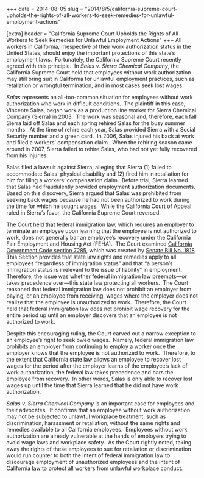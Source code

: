+++
date = 2014-08-05
slug = "2014/8/5/california-supreme-court-upholds-the-rights-of-all-workers-to-seek-remedies-for-unlawful-employment-actions"

[extra]
header = "California Supreme Court Upholds the Rights of All Workers to Seek Remedies for Unlawful Employment Actions"
+++
All workers in California, irrespective of their work authorization status in the United States, should enjoy the important protections of this state’s employment laws.  Fortunately, the California Supreme Court recently agreed with this principle.  In _Salas v. Sierra Chemical Company_, the California Supreme Court held that employees without work authorization may still bring suit in California for unlawful employment practices, such as retaliation or wrongful termination, and in most cases seek lost wages. 

_Salas_ represents an all-too-common situation for employees without work authorization who work in difficult conditions.  The plaintiff in this case, Vincente Salas, began work as a production line worker for Sierra Chemical Company (Sierra) in 2003.  The work was seasonal and, therefore, each fall Sierra laid off Salas and each spring rehired Salas for the busy summer months.  At the time of rehire each year, Salas provided Sierra with a Social Security number and a green card.  In 2006, Salas injured his back at work and filed a workers’ compensation claim.  When the rehiring season came around in 2007, Sierra failed to rehire Salas, who had not yet fully recovered from his injuries.

Salas filed a lawsuit against Sierra, alleging that Sierra (1) failed to accommodate Salas’ physical disability and (2) fired him in retaliation for him for filing a workers’ compensation claim.  Before trial, Sierra learned that Salas had fraudulently provided employment authorization documents.  Based on this discovery, Sierra argued that Salas was prohibited from seeking back wages because he had not been authorized to work during the time for which he sought wages.  While the California Court of Appeal ruled in Sierra’s favor, the California Supreme Court reversed.

The Court held that federal immigration law, which requires an employer to terminate an employee upon learning that the employee is not authorized to work, does not generally bar an employee’s recovery under the California Fair Employment and Housing Act (FEHA).  The Court examined [California Government Code section 7285](http://leginfo.legislature.ca.gov/faces/codes_displayText.xhtml?lawCode=GOV&division=7.&title=1.&part=&chapter=17.3.&article=), which was created by [Senate Bill No. 1818](http://leginfo.legislature.ca.gov/faces/billNavClient.xhtml?bill_id=200120020SB1818&search_keywords=).  This Section provides that state law rights and remedies apply to all employees “regardless of immigration status” and that “a person’s immigration status is irrelevant to the issue of liability” in employment.  Therefore, the issue was whether federal immigration law preempts—or takes precedence over—this state law protecting all workers.  The Court reasoned that federal immigration law does not prohibit an employer from paying, or an employee from receiving, wages where the employer does not realize that the employee is unauthorized to work.  Therefore, the Court held that federal immigration law does not prohibit wage recovery for the entire period up until an employer discovers that an employee is not authorized to work.

Despite this encouraging ruling, the Court carved out a narrow exception to an employee’s right to seek owed wages.  Namely, federal immigration law prohibits an employer from continuing to employ a worker once the employer knows that the employee is not authorized to work.  Therefore, to the extent that California state law allows an employee to recover lost wages for the period after the employer learns of the employee’s lack of work authorization, the federal law takes precedence and bars the employee from recovery.  In other words, Salas is only able to recover lost wages up until the time that Sierra learned that he did not have work authorization.

_Salas v. Sierra Chemical Company_ is an important case for employees and their advocates.  It confirms that an employee without work authorization may not be subjected to unlawful workplace treatment, such as discrimination, harassment or retaliation, without the same rights and remedies available to all California employees.  Employees without work authorization are already vulnerable at the hands of employers trying to avoid wage laws and workplace safety.  As the Court rightly noted, taking away the rights of these employees to sue for retaliation or discrimination would run counter to both the intent of federal immigration law to discourage employment of unauthorized employees and the intent of California law to protect all workers from unlawful workplace conduct.
